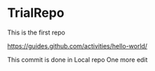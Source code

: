 # TrialRepo
This is the first repo


https://guides.github.com/activities/hello-world/


This commit is done in Local repo
One more edit 